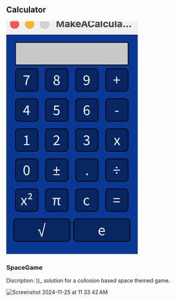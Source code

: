 ## Calculator

![Calculator](https://github.com/SofiaStahle16/Sofia-s-Programming-Portfolio-2024-2025/blob/main/images/Calc.png?raw=true)

### SpaceGame
Discription: ))_ solution for a collosion based space themed game.

<img width="785" alt="Screenshot 2024-11-25 at 11 33 42 AM" src="https://github.com/user-attachments/assets/fe62330a-a8c7-4789-a26d-e5d425f8632f">

